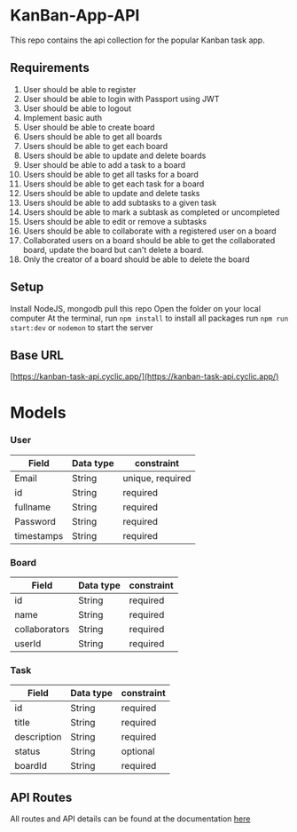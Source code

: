 # KanBan-App-API

This repo contains the api collection for the popular Kanban task app. 

## Requirements
1. User should be able to register
2. User should be able to login with Passport using JWT
3. User should be able to logout
3. Implement basic auth
4. User should be able to create board
5. Users should be able to get all boards
6. Users should be able to get each board 
7. Users should be able to update and delete boards
8. User should be able to add a task to a board
9. Users should be able to get all tasks for a board
10. Users should be able to get each task for a board
11. Users should be able to update and delete tasks
12. Users should be able to add subtasks to a given task
13. Users should be able to mark a subtask as completed or uncompleted
14. Users should be able to edit or remove a subtasks
15. Users should be able to collaborate with a registered user on a board
16. Collaborated users on a board should be able to get the collaborated board, update the board but can't delete a board.
17. Only the creator of a board should be able to delete the board

## Setup
Install NodeJS, mongodb
pull this repo
Open the folder on your local computer
At the terminal, run `npm install` to install all packages
run `npm run start:dev` or `nodemon` to start the server

## Base URL
[https://kanban-task-api.cyclic.app/](https://kanban-task-api.cyclic.app/)

# Models
### User
| Field  | Data type | constraint
| ------------- | ------------- |------------- |
| Email  | String  | unique, required |
| id | String | required |
| fullname | String | required |
| Password | String | required |
| timestamps | String | required |


### Board
| Field  | Data type | constraint
| ------------- | ------------- |------------- |
| id | String | required |
| name | String | required |
| collaborators | String | required |
| userId | String | required |

### Task
| Field  | Data type | constraint
| ------------- | ------------- |------------- |
| id | String | required |
| title | String | required |
| description | String | required |
| status | String | optional |
| boardId | String | required |

## API Routes
All routes and API details can be found at the documentation [here](https://documenter.getpostman.com/view/19697282/2s935uFfif#b6613990-d95b-4682-b0cb-3ad8c6462972)
